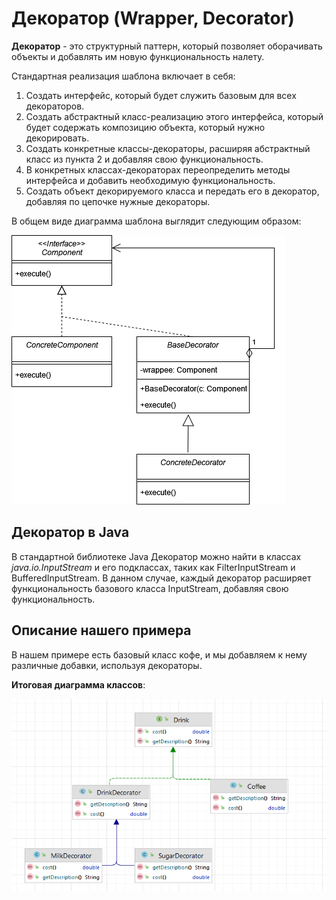 # Декоратор (Wrapper, Decorator)

**Декоратор** - это структурный паттерн, который позволяет оборачивать объекты и добавлять им новую функциональность
налету.

Стандартная реализация шаблона включает в себя:

1. Создать интерфейс, который будет служить базовым для всех декораторов.
2. Создать абстрактный класс-реализацию этого интерфейса, который будет содержать композицию объекта, который нужно
   декорировать.
3. Создать конкретные классы-декораторы, расширяя абстрактный класс из пункта 2 и добавляя свою функциональность.
4. В конкретных классах-декораторах переопределить методы интерфейса и добавить необходимую функциональность.
5. Создать объект декорируемого класса и передать его в декоратор, добавляя по цепочке нужные декораторы.

В общем виде диаграмма шаблона выглядит следующим образом:

![](images/Decorator.png)

## Декоратор в Java

В стандартной библиотеке Java Декоратор можно найти в классах
_java.io.InputStream_ и его подклассах, таких как FilterInputStream и BufferedInputStream. В данном случае, каждый
декоратор расширяет функциональность базового класса InputStream, добавляя свою функциональность.

## Описание нашего примера

В нашем примере есть базовый класс кофе, и мы добавляем к нему различные добавки, используя декораторы.

**Итоговая диаграмма классов**:

![](images/classes.png)